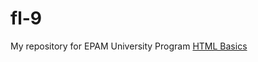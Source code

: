 # fl-9
My repository for EPAM University Program
[HTML Basics](https://romanvavrun.github.io/fl-9/FE_9_1_homework_html-basics/homework/)
